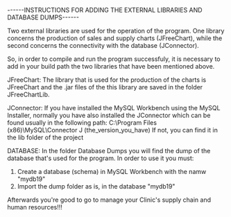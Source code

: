 

------INSTRUCTIONS FOR ADDING THE EXTERNAL LIBRARIES AND DATABASE DUMPS------

Two external libraries are used for the operation of the program. One library concerns the production of sales and supply charts (JFreeChart), while the second concerns the connectivity with the database (JConnector).

So, in order to compile and run the program successfuly, it is necessary to add in your build path the two libraries that have been mentioned above.

JFreeChart: The library that is used for the production of the charts is JFreeChart and the .jar files of the this library are saved in the folder JFreeChartLib.

JConnector: If you have installed the MySQL Workbench using the MySQL Installer, normally you have also installed the JConnector 
which can be found usually in the following path: C:\Program Files (x86)\MySQL\Connector J (the_version_you_have) 
If not, you can find it in the lib folder of the project

DATABASE: In the folder Database Dumps you will find the dump of the database that's used for the program. In order to use it you must:

 1.   Create a database (schema) in MySQL Workbench with the namw "mydb19"
 2.   Import the dump folder as is, in the database "mydb19"

Afterwards you're good to go to manage your Clinic's supply chain and human resources!!!
